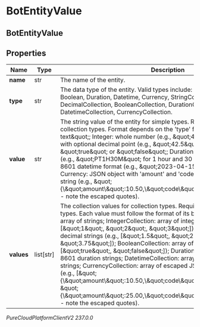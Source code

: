 # BotEntityValue

## BotEntityValue

## Properties

|Name | Type | Description | Notes|
|------------ | ------------- | ------------- | -------------|
| **name** | str | The name of the entity. | |
| **type** | str | The data type of the entity. Valid types include: String, Integer, Decimal, Boolean, Duration, Datetime, Currency, StringCollection, IntegerCollection, DecimalCollection, BooleanCollection, DurationCollection, DatetimeCollection, CurrencyCollection. | |
| **value** | str | The string value of the entity for simple types. Required when using non-collection types. Format depends on the &#39;type&#39; field: String: \&quot;any text\&quot;; Integer: whole number (e.g., \&quot;42\&quot;); Decimal: number with optional decimal point (e.g., \&quot;42.5\&quot;); Boolean: \&quot;true\&quot; or \&quot;false\&quot;; Duration: ISO-8601 duration format (e.g., \&quot;PT1H30M\&quot; for 1 hour and 30 minutes); Datetime: ISO-8601 datetime format (e.g., \&quot;2023-04-15T14:30:00Z\&quot;); Currency: JSON object with &#39;amount&#39; and &#39;code&#39; fields as an escaped JSON string (e.g., \&quot;{\\\&quot;amount\\\&quot;:10.50,\\\&quot;code\\\&quot;:\\\&quot;USD\\\&quot;}\&quot; - note the escaped quotes). | [optional] |
| **values** | list[str] | The collection values for collection types. Required when using collection types. Each value must follow the format of its base type: StringCollection: array of strings; IntegerCollection: array of integer strings (e.g., [\&quot;1\&quot;, \&quot;2\&quot;, \&quot;3\&quot;]); DecimalCollection: array of decimal strings (e.g., [\&quot;1.5\&quot;, \&quot;2.0\&quot;, \&quot;3.75\&quot;]); BooleanCollection: array of boolean strings (e.g., [\&quot;true\&quot;, \&quot;false\&quot;]); DurationCollection: array of ISO-8601 duration strings; DatetimeCollection: array of ISO-8601 datetime strings; CurrencyCollection: array of escaped JSON currency object strings (e.g., [\&quot;{\\\&quot;amount\\\&quot;:10.50,\\\&quot;code\\\&quot;:\\\&quot;USD\\\&quot;}\&quot;, \&quot;{\\\&quot;amount\\\&quot;:25.00,\\\&quot;code\\\&quot;:\\\&quot;EUR\\\&quot;}\&quot;] - note the escaped quotes). | [optional] |



_PureCloudPlatformClientV2 237.0.0_

